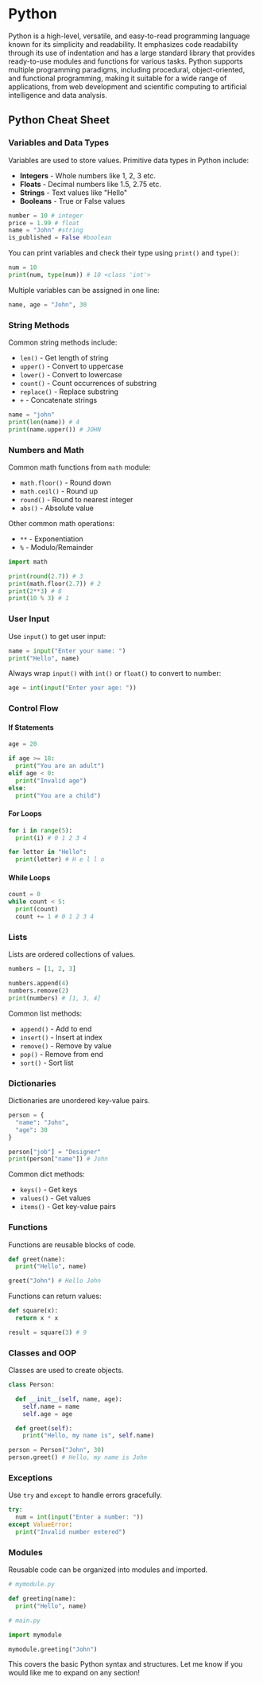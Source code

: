 # Python

Python is a high-level, versatile, and easy-to-read programming language known for its simplicity and readability. It emphasizes code readability through its use of indentation and has a large standard library that provides ready-to-use modules and functions for various tasks. Python supports multiple programming paradigms, including procedural, object-oriented, and functional programming, making it suitable for a wide range of applications, from web development and scientific computing to artificial intelligence and data analysis.

## Python Cheat Sheet

### Variables and Data Types

Variables are used to store values. Primitive data types in Python include:

- **Integers** - Whole numbers like 1, 2, 3 etc.
- **Floats** - Decimal numbers like 1.5, 2.75 etc.
- **Strings** - Text values like "Hello"
- **Booleans** - True or False values

```python
number = 10 # integer
price = 1.99 # float
name = "John" #string
is_published = False #boolean
```

You can print variables and check their type using `print()` and `type()`:

```python
num = 10
print(num, type(num)) # 10 <class 'int'>
```

Multiple variables can be assigned in one line:

```python
name, age = "John", 30
```

### String Methods

Common string methods include:

- `len()` - Get length of string
- `upper()` - Convert to uppercase
- `lower()` - Convert to lowercase
- `count()` - Count occurrences of substring
- `replace()` - Replace substring
- `+` - Concatenate strings

```python
name = "john"
print(len(name)) # 4
print(name.upper()) # JOHN
```

### Numbers and Math

Common math functions from `math` module:

- `math.floor()` - Round down
- `math.ceil()` - Round up
- `round()` - Round to nearest integer
- `abs()` - Absolute value

Other common math operations:

- `**` - Exponentiation
- `%` - Modulo/Remainder

```python
import math

print(round(2.7)) # 3
print(math.floor(2.7)) # 2
print(2**3) # 8
print(10 % 3) # 1
```

### User Input

Use `input()` to get user input:

```python
name = input("Enter your name: ")
print("Hello", name)
```

Always wrap `input()` with `int()` or `float()` to convert to number:

```python
age = int(input("Enter your age: "))
```

### Control Flow

#### If Statements

```python
age = 20

if age >= 18:
  print("You are an adult")
elif age < 0:
  print("Invalid age")
else:
  print("You are a child")
```

#### For Loops

```python
for i in range(5):
  print(i) # 0 1 2 3 4

for letter in "Hello":
  print(letter) # H e l l o
```

#### While Loops

```python
count = 0
while count < 5:
  print(count)
  count += 1 # 0 1 2 3 4
```

### Lists

Lists are ordered collections of values.

```python
numbers = [1, 2, 3]

numbers.append(4)
numbers.remove(2)
print(numbers) # [1, 3, 4]
```

Common list methods:

- `append()` - Add to end
- `insert()` - Insert at index
- `remove()` - Remove by value
- `pop()` - Remove from end
- `sort()` - Sort list

### Dictionaries

Dictionaries are unordered key-value pairs.

```python
person = {
  "name": "John",
  "age": 30
}

person["job"] = "Designer"
print(person["name"]) # John
```

Common dict methods:

- `keys()` - Get keys
- `values()` - Get values
- `items()` - Get key-value pairs

### Functions

Functions are reusable blocks of code.

```python
def greet(name):
  print("Hello", name)

greet("John") # Hello John
```

Functions can return values:

```python
def square(x):
  return x * x

result = square(3) # 9
```

### Classes and OOP

Classes are used to create objects.

```python
class Person:

  def __init__(self, name, age):
    self.name = name
    self.age = age

  def greet(self):
    print("Hello, my name is", self.name)

person = Person("John", 30)
person.greet() # Hello, my name is John
```

### Exceptions

Use `try` and `except` to handle errors gracefully.

```python
try:
  num = int(input("Enter a number: "))
except ValueError:
  print("Invalid number entered")
```

### Modules

Reusable code can be organized into modules and imported.

```python
# mymodule.py

def greeting(name):
  print("Hello", name)

# main.py

import mymodule

mymodule.greeting("John")
```

This covers the basic Python syntax and structures. Let me know if you would like me to expand on any section!
